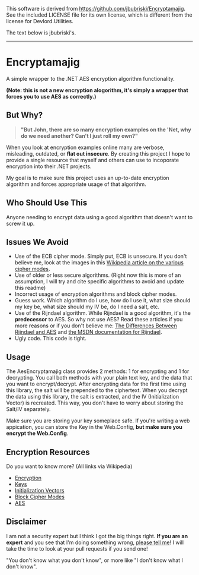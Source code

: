 This software is derived from https://github.com/jbubriski/Encryptamajig. See the included LICENSE file for its own license, which is different from the license for Devlord.Utilities.

The text below is jbubriski's.

---------------

# Encryptamajig

A simple wrapper to the .NET AES encryption algorithm functionality.

**(Note: this is not a new encryption alogorithm, it's simply a wrapper that forces you to use AES as correctly.)**

## But Why?

> **"But John, there are so many encryption examples on the 'Net, why do we need another?  Can't I just roll my own?"**

When you look at encryption examples online many are verbose, misleading, outdated, or **flat out insecure**.  By creating this project I hope to provide a single resource that myself and others can use to incoporate encryption into their .NET projects.

My goal is to make sure this project uses an up-to-date encryption algorithm and forces appropriate usage of that algorithm.

## Who Should Use This

Anyone needing to encrypt data using a good algorithm that doesn't want to screw it up.

## Issues We Avoid
 
 - Use of the ECB cipher mode.  Simply put, ECB is unsecure.  If you don't believe me, look at the images in this [Wikipedia article on the various cipher modes](http://en.wikipedia.org/wiki/Block_cipher_modes_of_operation).
 - Use of older or less secure algorithms. (Right now this is more of an assumption, I will try and cite specific algorithms to avoid and update this readme)
 - Incorrect usage of encryption algorithms and block cipher modes.
 - Guess work.  Which algorithm do I use, how do I use it, what size should my key be, what size should my IV be, do I need a salt, etc.
 - Use of the Rijndael algorithm.  While Rijndael is a good algorithm, it's the **predecessor** to AES. So why not use AES?  Read these articles if you more reasons or if you don't believe me: [The Differences Between Rijndael and AES](http://blogs.msdn.com/b/shawnfa/archive/2006/10/09/the-differences-between-rijndael-and-aes.aspx) and [the MSDN documentation for Rijndael](http://msdn.microsoft.com/en-us/library/system.security.cryptography.rijndael(v=vs.90).aspx).
 - Ugly code.  This code is tight.

## Usage

The AesEncryptamajig class provides 2 methods: 1 for encrypting and 1 for decrypting.  You call both methods with your plain text key, and the data that you want to encrypt/decrypt.  After encrypting data for the first time using this library, the salt will be prepended to the ciphertext.  When you decrypt the data using this library, the salt is extracted, and the IV (Initialization Vector) is recreated.  This way, you don't have to worry about storing the Salt/IV separately.

Make sure you are storing your key someplace safe.  If you're writing a web appication, you can store the Key in the Web.Config, **but make sure you encrypt the Web.Config**.

## Encryption Resources

Do you want to know more? (All links via Wikipedia)

- [Encryption](http://en.wikipedia.org/wiki/Encryption)
- [Keys](http://en.wikipedia.org/wiki/Key_\(cryptography\))
- [Initialization Vectors](http://en.wikipedia.org/wiki/Initialization_vector)
- [Block Cipher Modes](http://en.wikipedia.org/wiki/Block_cipher_modes_of_operation)
- [AES](http://en.wikipedia.org/wiki/Advanced_Encryption_Standard)

## Disclaimer

I am not a security expert but I think I got the big things right.  **If you are an expert** and you see that I'm doing something wrong, [please tell me](https://github.com/jbubriski)!  I will take the time to look at your pull requests if you send one!

"You don't know what you don't know", or more like "I don't know what I don't know".
